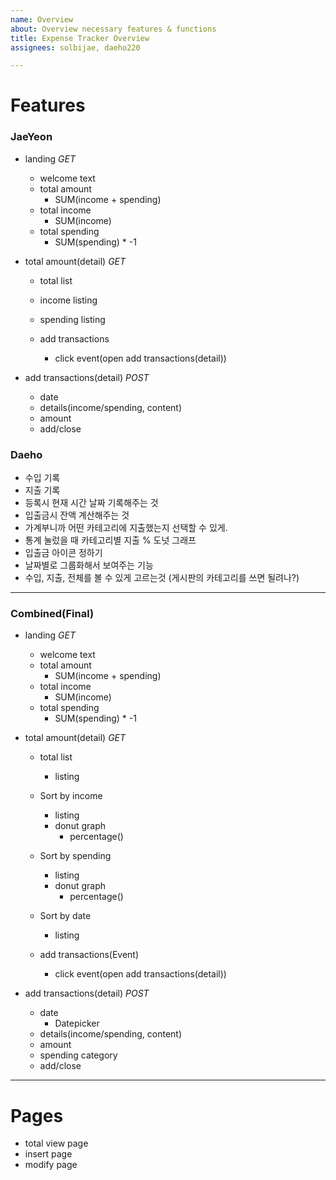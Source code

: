 ```yaml
---
name: Overview
about: Overview necessary features & functions
title: Expense Tracker Overview
assignees: solbijae, daeho220

---
```


# Features
### JaeYeon
* landing *GET*
    * welcome text
    * total amount
      * SUM(income + spending)
    * total income
      * SUM(income)
    * total spending
      * SUM(spending) * -1

* total amount(detail) *GET*
    * total list
    * income listing
    * spending listing

    * add transactions
      * click event(open add transactions(detail))

* add transactions(detail) *POST*
    * date
    * details(income/spending, content)
    * amount
    * add/close

### Daeho
* 수입 기록
* 지출 기록
* 등록시 현재 시간 날짜 기록해주는 것
* 입출금시 잔액 계산해주는 것
* 가계부니까 어떤 카테고리에 지출했는지 선택할 수 있게.
* 통계 눌렀을 때 카테고리별 지출 % 도넛 그래프
* 입출금 아이콘 정하기
* 날짜별로 그룹화해서 보여주는 기능
* 수입, 지출, 전체를 볼 수 있게 고르는것 (게시판의 카테고리를 쓰면 될려나?)
---
### Combined(Final)
* landing *GET*
    * welcome text
    * total amount
      * SUM(income + spending)
    * total income
      * SUM(income)
    * total spending
      * SUM(spending) * -1

* total amount(detail) *GET*
    * total list
      * listing
    * Sort by income
      * listing
      * donut graph
         * percentage()
    * Sort by spending
      * listing
      * donut graph
         * percentage()
    * Sort by date
      * listing 

    * add transactions(Event)
      * click event(open add transactions(detail))

* add transactions(detail) *POST*
    * date
      * Datepicker
    * details(income/spending, content)
    * amount
    * spending category
    * add/close

---
# Pages
* total view page
* insert page
* modify page
